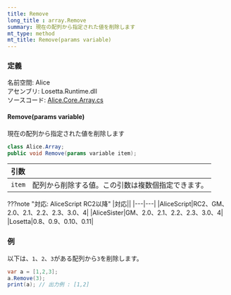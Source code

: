 ```yaml
---
title: Remove
long_title : array.Remove
summary: 現在の配列から指定された値を削除します
mt_type: method
mt_title: Remove(params variable)
---
```


### 定義
名前空間: Alice<br/>
アセンブリ: Losetta.Runtime.dll<br/>
ソースコード: [Alice.Core.Array.cs](https://github.com/WSOFT-Project/Losetta/blob/master/Losetta.Runtime/Core/Extension/Alice.Core.Array.cs)

#### Remove(params variable)

現在の配列から指定された値を削除します

```cs title="AliceScript"
class Alice.Array;
public void Remove(params variable item);
```

|引数| |
|-|-|
|`item`|配列から削除する値。この引数は複数個指定できます。|

???note "対応: AliceScript RC2以降"
    |対応||
    |---|---|
    |AliceScript|RC2、GM、2.0、2.1、2.2、2.3、3.0、4|
    |AliceSister|GM、2.0、2.1、2.2、2.3、3.0、4|
    |Losetta|0.8、0.9、0.10、0.11|

### 例
以下は、`1`、`2`、`3`がある配列から`3`を削除します。

```cs title="AliceScript"
var a = [1,2,3];
a.Remove(3);
print(a); // 出力例 : [1,2]
```
